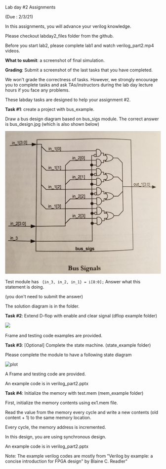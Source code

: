 Lab day #2 Assignments 

(Due : 2/3/21)



In this assignments, you will advance your verilog knowledge.  

Please checkout labday2_files folder from the github. 

Before you start lab2, please complete lab1 and watch  verilog_part2.mp4 videos.  

**What to submit**: a screenshot of final simulation. 

**Grading**: Submit a screenshot of the last tasks that you have completed. 

We won't grade the correctness of tasks. However, we strongly encourage you to complete tasks and ask TAs/instructors during the lab day lecture hours if you face any problems.  

These labday tasks are designed to help your assignment #2. 

 

**Task #1**: create a project with bus_example. 

Draw a bus design diagram based on bus_sigs module. 
The correct answer is bus_design.jpg (which is also shown below)

![bus diagram](bus_design.jpg "bus diagram")

Test module has 
``` {in_3, in_2, in_1} = i[8:0];```
Answer what this statement is doing.  

(you don't need to submit the answer)

The solution diagram is in the folder. 



**Task #2**: Extend D-flop with enable and clear signal  (dflop example folder)

<img src="flop.jpg" width="200">



Frame and testing code examples are provided. 



**Task #3**: [Optional] Complete the state machine.  (state_example folder)

Please complete the module to have a following state diagram 

![plot](state_diagram_converted.png "state diagram")



A Frame and testing code are provided. 

An example code is in verilog_part2.pptx



**Task #4**:  Initialize the memory with test.mem (mem_example folder)

First, initialize the memory contents using ex1.mem file. 

Read the value from the memory every cycle and write a new contents (old content + 1) to the same memory location. 

Every cycle, the memory address is incremented.  

In this design, you are using synchronous design. 





An example code is in verilog_part2.pptx 

Note: The example verilog codes are mostly from "Verilog by example: a concise introduction for FPGA design" by Blaine C. Readler"

